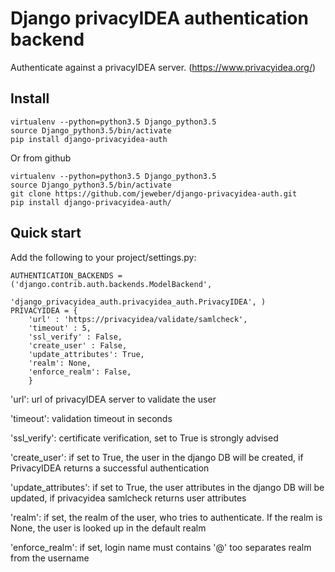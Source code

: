 Django privacyIDEA authentication backend
=========================================

Authenticate against a privacyIDEA server. (https://www.privacyidea.org/)

Install
-------

    virtualenv --python=python3.5 Django_python3.5
    source Django_python3.5/bin/activate
    pip install django-privacyidea-auth

Or from github

    virtualenv --python=python3.5 Django_python3.5
    source Django_python3.5/bin/activate
    git clone https://github.com/jeweber/django-privacyidea-auth.git
    pip install django-privacyidea-auth/


Quick start
-----------

Add the following to your project/settings.py:

    AUTHENTICATION_BACKENDS =  ('django.contrib.auth.backends.ModelBackend',
                                'django_privacyidea_auth.privacyidea_auth.PrivacyIDEA', )
    PRIVACYIDEA = {
        'url' : 'https://privacyidea/validate/samlcheck',
        'timeout' : 5,
        'ssl_verify' : False,
        'create_user' : False,
        'update_attributes': True,
        'realm': None,
        'enforce_realm': False,
        }

'url': url of privacyIDEA server to validate the user

'timeout': validation timeout in seconds

'ssl_verify': certificate verification, set to True is strongly advised

'create_user': if set to True, the user in the django DB will be created, if PrivacyIDEA returns a successful authentication

'update_attributes': if set to True, the user attributes in the django DB will be updated, if privacyidea samlcheck returns user attributes

'realm': if set, the realm of the user, who tries to authenticate. If the realm is None, the user is looked up in the default realm

'enforce_realm': if set, login name must contains '@' too separates realm from the username